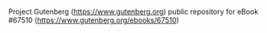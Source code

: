 Project Gutenberg (https://www.gutenberg.org) public repository for eBook #67510 (https://www.gutenberg.org/ebooks/67510)
